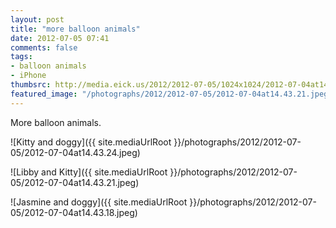 ```yaml
---
layout: post
title: "more balloon animals"
date: 2012-07-05 07:41
comments: false
tags: 
- balloon animals
- iPhone
thumbsrc: http://media.eick.us/2012/2012-07-05/1024x1024/2012-07-04at14.43.24.jpeg 
featured_image: "/photographs/2012/2012-07-05/2012-07-04at14.43.21.jpeg"
---
```

More balloon animals.

![Kitty and doggy]({{ site.mediaUrlRoot }}/photographs/2012/2012-07-05/2012-07-04at14.43.24.jpeg)


![Libby and Kitty]({{ site.mediaUrlRoot }}/photographs/2012/2012-07-05/2012-07-04at14.43.21.jpeg)


![Jasmine and doggy]({{ site.mediaUrlRoot }}/photographs/2012/2012-07-05/2012-07-04at14.43.18.jpeg)


